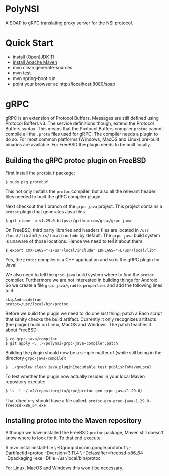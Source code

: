 # PolyNSI

A SOAP to gRPC translating proxy server for the NSI protocol.

# Quick Start

* [install (Open)JDK 11](https://openjdk.java.net/)
* [install Apache Maven](http://maven.apache.org/install.html})
* mvn clean generate-sources
* mvn test
* mvn spring-boot:run
* point your browser at: http://localhost:8080/soap

# gRPC

gRPC is an extension of Protocol Buffers. Messages are still defined using
Protocol Buffers v3. The service definitions though, extend the Protocol
Buffers syntax. This means that the Protocol Buffers compiler `protoc`
cannot compile all the `.proto` files used for gRPC. The compiler needs a
plugin to do so. For most common platforms (Windows, MacOS and Linux)
pre-built binaries are available. For FreeBSD the plugin needs to be
built locally.

## Building the gRPC protoc plugin on FreeBSD

First install the `protobuf` package:

    $ sudo pkg protobuf
    
This not only installs the `protoc` compiler, but also all the relevant
header files needed to built the gRPC compiler plugin.

Next checkout the 1 branch of the `grpc-java` project. This project
contains a `protoc` plugin that generates Java files.

    $ git clone -b v1.29.0 https://github.com/grpc/grpc-java
    
On FreeBSD, third party libraries and headers files are located in `/usr
/local/lib` and `/urs/local/include` by default. The `grpc-java` build
system is unaware of those locations. Hence we need to tell it about them:

    $ export CXXFLAGS="-I/usr/local/include" LDFLAGS="-L/usr/local/lib"
    
Yes, the `protoc` compiler is a C++ application and so is the gRPC
plugin for Java!
 
We also need to tell the `grpc-java` build system where to find the
`protoc` compiler. Furthermore we are not interested in building things
for Android. So we create a file `grpc-java/gradle.properties` and add
the following lines to it:
 
    skipAndroid=true
    protoc=/usr/local/bin/protoc
    
Before we build the plugin we need to do one last thing; patch a
Bash script that sanity checks the build artifact. Currently it only
recognizes artifacts (the plugin) build on Linux, MacOS and
Windows. The patch teaches it about FreeBSD:

    $ cd grpc-java/compiler
    $ git apply <...>/polynsi/grpc-java-compiler.patch
 
Building the plugin should now be a simple matter of (while still being
in the directory `grpc-java/compile`):

    $ ../gradlew clean java_pluginExecutable test publishToMavenLocal

To test whether the plugin now actually resides in your local Maven 
repository execute:

    $ ls -l ~/.m2/repository/io/grpc/protoc-gen-grpc-java/1.29.0/
    
That directory should have a file called.
`protoc-gen-grpc-java-1.29.0-freebsd-x86_64.exe`

## Installing protoc into the Maven repository

Although we have installed the FreeBSD `protoc` package, Maven still
doesn't know where to look for it. To that end execute:

   $ mvn install:install-file \ 
        -DgroupId=com.google.protobuf \ 
        -DartifactId=protoc -Dversion=3.11.4 \ 
        -Dclassifier=freebsd-x86_64 \
        -Dpackaging=exe -Dfile=/usr/local/bin/protoc

For Linux, MacOS and Windows this won't be necessary.
